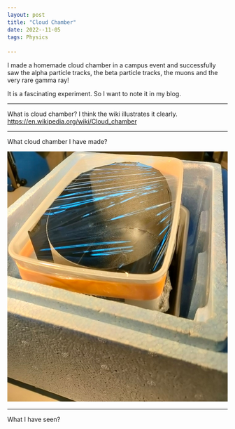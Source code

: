 ```yaml
---
layout: post
title: "Cloud Chamber"
date: 2022--11-05
tags: Physics

---
```


I made a homemade cloud chamber in a campus event  and successfully saw the alpha particle tracks, the beta particle tracks, the muons and the very rare gamma ray!

It is a fascinating experiment. 
So I want to note it in my blog.

------
What is cloud chamber?
I think the wiki illustrates it clearly.
https://en.wikipedia.org/wiki/Cloud_chamber

------
What cloud chamber I have made?

 ![001](/docs/assets/img/CloudChamber/001.jpg)
 

------
What I have seen?


